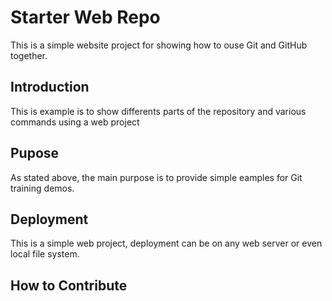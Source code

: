 # Starter Web Repo

This is a simple website project for showing how to ouse Git and GitHub together.

## Introduction

This is example is to show differents parts of the repository and various commands using a web project

## Pupose

As stated above, the main purpose is to provide simple eamples for Git training demos.

## Deployment

This is a  simple web project, deployment can be on any web server or even local file system.

## How to Contribute
